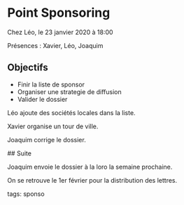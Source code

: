 # Point Sponsoring

Chez Léo, le 23 janvier 2020 à 18:00

Présences : Xavier, Léo, Joaquim

## Objectifs

- Finir la liste de sponsor
- Organiser une strategie de diffusion
- Valider le dossier

Léo ajoute des sociétés locales dans la liste.

Xavier organise un tour de ville.

Joaquim corrige le dossier.

## Suite

Joaquim envoie le dossier à la loro la semaine prochaine.

On se retrouve le 1er février pour la distribution des lettres.



tags: sponso